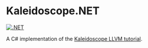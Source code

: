 # Kaleidoscope.NET

[![.NET](https://github.com/coetaur0/Kaleidoscope/actions/workflows/dotnet.yml/badge.svg)](https://github.com/coetaur0/Kaleidoscope/actions/workflows/dotnet.yml)

A C# implementation of the [Kaleidoscope LLVM tutorial](https://llvm.org/docs/tutorial/MyFirstLanguageFrontend/index.html).

